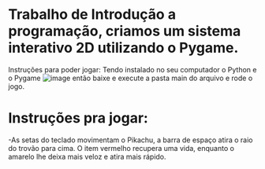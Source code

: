 # Trabalho de Introdução a programação, criamos um sistema interativo 2D utilizando o Pygame.
 Instruções para poder jogar: 
 Tendo instalado no seu computador o Python e o Pygame
 ![image](https://user-images.githubusercontent.com/86279678/130884761-e79a6fde-aa38-477f-b797-bdc3abebda85.png)
 então baixe e execute a pasta main do arquivo e rode o jogo. 
 # Instruções pra jogar: 
 -As setas do teclado movimentam o Pikachu, a barra de espaço atira o raio do trovão para cima. O item vermelho recupera uma vida, enquanto o amarelo lhe deixa mais veloz e atira mais rápido.
 


